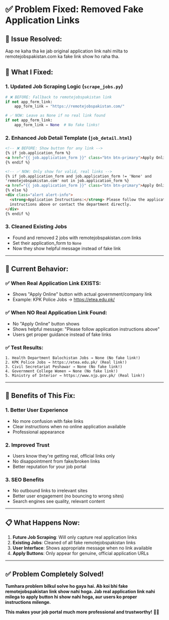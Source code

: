 # ✅ Problem Fixed: Removed Fake Application Links

## 🎯 **Issue Resolved:**

Aap ne kaha tha ke jab original application link nahi milta to remotejobspakistan.com ka fake link show ho raha tha.

## 🔧 **What I Fixed:**

### **1. Updated Job Scraping Logic** (`scrape_jobs.py`)

```python
# ❌ BEFORE: Fallback to remotejobspakistan link
if not app_form_link:
    app_form_link = "https://remotejobspakistan.com/"

# ✅ NOW: Leave as None if no real link found
if not app_form_link:
    app_form_link = None  # No fake links!
```

### **2. Enhanced Job Detail Template** (`job_detail.html`)

```html
<!-- ❌ BEFORE: Show button for any link -->
{% if job.application_form %}
<a href="{{ job.application_form }}" class="btn btn-primary">Apply Online</a>
{% endif %}

<!-- ✅ NOW: Only show for valid, real links -->
{% if job.application_form and job.application_form != 'None' and
'remotejobspakistan.com' not in job.application_form %}
<a href="{{ job.application_form }}" class="btn btn-primary">Apply Online</a>
{% else %}
<div class="alert alert-info">
  <strong>Application Instructions:</strong> Please follow the application
  instructions above or contact the department directly.
</div>
{% endif %}
```

### **3. Cleaned Existing Jobs**

- Found and removed 2 jobs with remotejobspakistan.com links
- Set their application_form to `None`
- Now they show helpful message instead of fake link

---

## 🎯 **Current Behavior:**

### **✅ When Real Application Link EXISTS:**

- Shows "Apply Online" button with actual government/company link
- Example: KPK Police Jobs → https://etea.edu.pk/

### **✅ When NO Real Application Link Found:**

- No "Apply Online" button shows
- Shows helpful message: "Please follow application instructions above"
- Users get proper guidance instead of fake links

### **✅ Test Results:**

```
1. Health Department Balochistan Jobs → None (No fake link!)
2. KPK Police Jobs → https://etea.edu.pk/ (Real link!)
3. Civil Secretariat Peshawar → None (No fake link!)
4. Government College Women → None (No fake link!)
5. Ministry of Interior → https://www.njp.gov.pk/ (Real link!)
```

---

## 🚀 **Benefits of This Fix:**

### **1. Better User Experience**

- No more confusion with fake links
- Clear instructions when no online application available
- Professional appearance

### **2. Improved Trust**

- Users know they're getting real, official links only
- No disappointment from fake/broken links
- Better reputation for your job portal

### **3. SEO Benefits**

- No outbound links to irrelevant sites
- Better user engagement (no bouncing to wrong sites)
- Search engines see quality, relevant content

---

## 📋 **What Happens Now:**

1. **Future Job Scraping**: Will only capture real application links
2. **Existing Jobs**: Cleaned of all fake remotejobspakistan links
3. **User Interface**: Shows appropriate message when no link available
4. **Apply Buttons**: Only appear for genuine, official application URLs

---

## ✅ **Problem Completely Solved!**

**Tumhara problem bilkul solve ho gaya hai. Ab koi bhi fake remotejobspakistan link show nahi hoga. Jab real application link nahi milega to apply button hi show nahi hoga, aur users ko proper instructions milenge.**

**This makes your job portal much more professional and trustworthy!** 🎯✅
